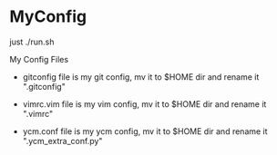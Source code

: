 # MyConfig

just ./run.sh

My Config Files

* gitconfig file is my git config, mv it to $HOME dir and rename it ".gitconfig"

* vimrc.vim file is my vim config, mv it to $HOME dir and rename it ".vimrc"

* ycm.conf file is my ycm config, mv it to $HOME dir and rename it ".ycm_extra_conf.py"
